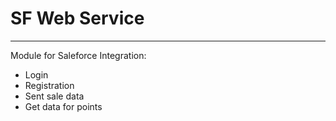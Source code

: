 # SF Web Service
---------------------------
Module for Saleforce Integration:

- Login
- Registration
- Sent sale data
- Get data for points